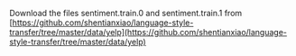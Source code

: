 Download the files sentiment.train.0 and sentiment.train.1 from [https://github.com/shentianxiao/language-style-transfer/tree/master/data/yelp](https://github.com/shentianxiao/language-style-transfer/tree/master/data/yelp)
